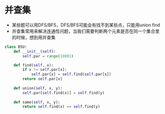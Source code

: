 # 并查集

- 某些题可以用DFS/BFS，DFS/BFS可能会有找不到某些点，只能用union find
- 并查集常用来解决连通性问题，当我们需要判断两个元素是否在同一个集合里的时候，想到用并查集

```python
class DSU:
    def __init__(self):
        self.par = range(10001)

    def find(self, x):
        if x != self.par[x]:
            self.par[x] = self.find(self.par[x])
        return self.par[x]
    
    def union(self, x, y):
        self.par[self.find(x)] = self.find(y)
    
    def same(self, x, y):
        return self.find(x) == self.find(y)

```
